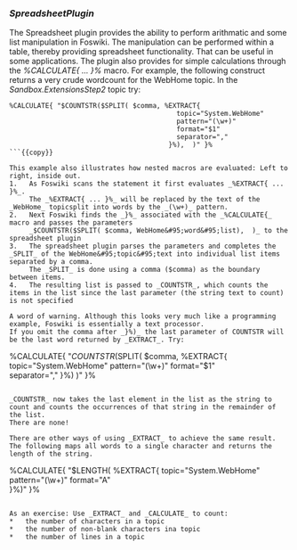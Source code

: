 ### _SpreadsheetPlugin_
The Spreadsheet plugin provides the ability to perform arithmatic and some list manipulation in Foswiki.
The manipulation can be performed within a table, thereby providing spreadsheet functionality.
That can be useful in some applications. The plugin also provides for simple calculations through the _%CALCULATE{ ... }%_ macro.
For example, the following construct returns a very crude wordcount for the WebHome topic. In the _Sandbox.ExtensionsStep2_ topic try:

```
%CALCULATE{ "$COUNTSTR($SPLIT( $comma, %EXTRACT{ 
                                          topic="System.WebHome" 
                                          pattern="(\w+)" 
                                          format="$1"  
                                          separator=","
                                        }%),  )" }%
```{{copy}}

This example also illustrates how nested macros are evaluated: Left to right, inside out. 
1.   As Foswiki scans the statement it first evaluates _%EXTRACT{ ... }%_.
     The _%EXTRACT{ ... }%_ will be replaced by the text of the _WebHome_ topicsplit into words by the _(\w+)_ pattern.
2.   Next Foswiki finds the _}%_ associated with the _%CALCULATE{_ macro and passes the parameters
     _$COUNTSTR($SPLIT( $comma, WebHome&#95;word&#95;list),  )_ to the spreadsheet plugin
3.   The spreadsheet plugin parses the parameters and completes the _SPLIT_ of the WebHome&#95;topic&#95;text into individual list items separated by a comma.
     The _SPLIT_ is done using a comma ($comma) as the boundary between items.
4.   The resulting list is passed to _COUNTSTR_, which counts the items in the list since the last parameter (the string text to count) is not specified

A word of warning. Although this looks very much like a programming example, Foswiki is essentially a text processor.
If you omit the comma after _}%)_ the last parameter of COUNTSTR will be the last word returned by _EXTRACT_. Try:

```
%CALCULATE{ "$COUNTSTR($SPLIT( $comma, %EXTRACT{ 
                                          topic="System.WebHome" 
                                          pattern="(\w+)" 
                                          format="$1"  
                                          separator=","
                                        }%)  )" }%
```{{copy}}

_COUNTSTR_ now takes the last element in the list as the string to count and counts the occurrences of that string in the remainder of the list.
There are none!

There are other ways of using _EXTRACT_ to achieve the same result. The following maps all words to a single character and returns the length of the string.
```
%CALCULATE{ "$LENGTH( %EXTRACT{ 
                                          topic="System.WebHome" 
                                          pattern="(\w+)" 
                                          format="A"  
                      }%)" }%
```{{copy}}

As an exercise: Use _EXTRACT_ and _CALCULATE_ to count:
*   the number of characters in a topic
*   the number of non-blank characters ina topic
*   the number of lines in a topic
